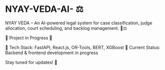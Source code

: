 # NYAY-VEDA-AI- ⚖️
NYAY VEDA – An AI-powered legal system for case classification, judge allocation, court scheduling, and backlog management. 🚀⚖️

🚧 Project in Progress 🚧

🔧 Tech Stack: FastAPI, React.js, OR-Tools, BERT, XGBoost
📌 Current Status: Backend & frontend development in progress

Stay tuned for updates! 🚀


